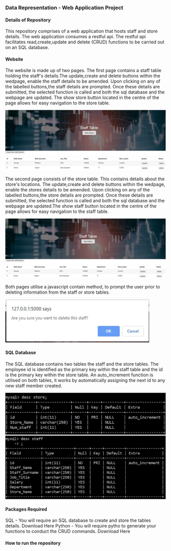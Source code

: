 ### Data Representation - Web Application Project 

#### Details of Repository 

This repository comprises of a web application that hosts staff and store details. The web application consumes a restful api. The restful api facilitates read,create,update and delete (CRUD) functions to be carried out on an SQL database.


#### Website 

The website is made up of two pages. The first page contains a staff table holding the staff's details.The update,create and delete buttons within the wedpage, enable the staff details to be amended. Upon clicking on any of the labelled buttons,the staff details are prompted. Once these details are submitted, the selected function is called and both the sql database and the webpage are updated. The show store button located in the centre of the page allows for easy navigation to the store table.

![StaffTable](https://github.com/roisinanglim/restfulapi/blob/master/Images/stafftablepg1.JPG)

The second page consists of the store table. This contains details about the store's locations. The update,create and delete buttons within the wedpage, enable the stores details to be amended. Upon clicking on any of the labelled buttons,the store details are prompted. Once these details are submitted, the selected function is called and both the sql database and the webpage are updated.The show staff button located in the centre of the page allows for easy navigation to the staff table.

![StoreTable](https://github.com/roisinanglim/restfulapi/blob/master/Images/storetablepg2.JPG)


Both pages utilise a javascript contain method, to prompt the user prior to deleting information from the staff or store tables. 

![error_checking](error_checking.JPG)

#### SQL Database 
The SQL database contains two tables the staff and the store tables. The employee id is identified as the primary key within the staff table and the id is the primary key within the store table. An auto_increment function is utilised on both tables, it works by automatically assigning the next id to any new staff member created.

![storesql](https://github.com/roisinanglim/restfulapi/blob/master/Images/sqlstore.JPG)
![staffsql](https://github.com/roisinanglim/restfulapi/blob/master/Images/sqlstaff.JPG)










#### Packages Required
SQL - You will require an SQL database to create and store the tables details. Download Here 
Python - You will require pytho to generate your functions to conduct the CRUD commands. Download Here 



#### How to run  the repository 
